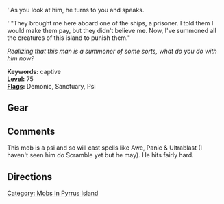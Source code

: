 ''As you look at him, he turns to you and speaks.

''"They brought me here aboard one of the ships, a prisoner. I told them
I would make them pay, but they didn't believe me. Now, I've summoned
all the creatures of this island to punish them."

*Realizing that this man is a summoner of some sorts, what do you do
with him now?*

**Keywords:** captive  
**[Level](Level.md "wikilink"):** 75  
**[Flags](:Category:_Mob_Types.md "wikilink"):** Demonic, Sanctuary,
Psi  

## Gear

## Comments

This mob is a psi and so will cast spells like Awe, Panic & Ultrablast
(I haven't seen him do Scramble yet but he may). He hits fairly hard.

## Directions

[Category: Mobs In Pyrrus
Island](Category:_Mobs_In_Pyrrus_Island "wikilink")
